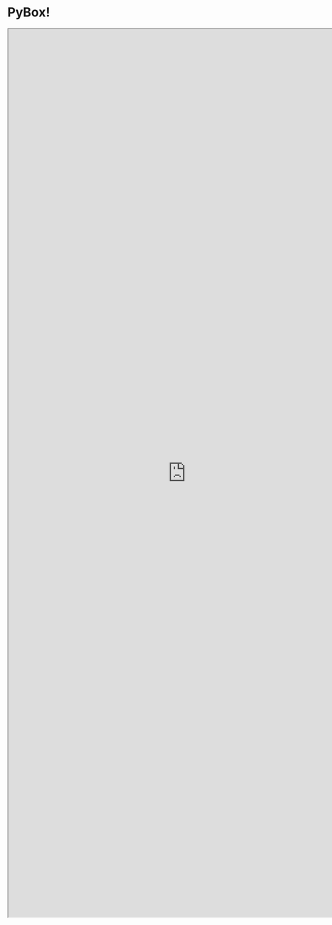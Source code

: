 # PyBox!


<iframe src="https://pybox.citg.tudelft.nl/formula/transversal_stern_waves" width="800" height="2000"></iframe>